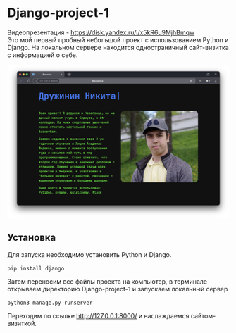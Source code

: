 # Django-project-1
Видеопрезентация - https://disk.yandex.ru/i/x5kR6u9MjhBmqw <br>
Это мой первый пробный небольшой проект с использованием Python и Django. На локальном сервере находится одностраничный сайт-визитка с информацией о себе.

![Иллюстрация к проекту](https://raw.githubusercontent.com/agent-yandex/Django-project-1/main/photo_for_readme.png)

## Установка
Для запуска необходимо установить Python и Django.

```
pip install django
```

Затем переносим все файлы проекта на компьютер, в терминале открываем директорию Django-project-1 и запускаем локальный сервер

```
python3 manage.py runserver
```

Переходим по ссылке http://127.0.0.1:8000/ и наслаждаемся сайтом-визиткой.
